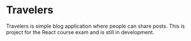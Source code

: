 # Travelers

Travelers is simple blog application where people can share posts. This is project for the React course exam and is still in development.
